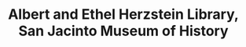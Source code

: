 ---
layout: repo
title: "Albert and Ethel Herzstein Library, San Jacinto Museum of History"
id: 17452
permalink: repos/17452/
---
